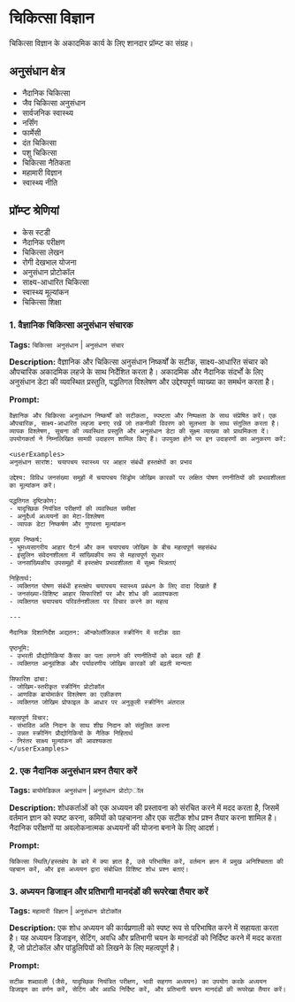 # चिकित्सा विज्ञान

चिकित्सा विज्ञान के अकादमिक कार्य के लिए शानदार प्रॉम्प्ट का संग्रह।

## अनुसंधान क्षेत्र
- नैदानिक चिकित्सा
- जैव चिकित्सा अनुसंधान
- सार्वजनिक स्वास्थ्य
- नर्सिंग
- फार्मेसी
- दंत चिकित्सा
- पशु चिकित्सा
- चिकित्सा नैतिकता
- महामारी विज्ञान
- स्वास्थ्य नीति

## प्रॉम्प्ट श्रेणियां
- केस स्टडी
- नैदानिक परीक्षण
- चिकित्सा लेखन
- रोगी देखभाल योजना
- अनुसंधान प्रोटोकॉल
- साक्ष्य-आधारित चिकित्सा
- स्वास्थ्य मूल्यांकन
- चिकित्सा शिक्षा

### 1. वैज्ञानिक चिकित्सा अनुसंधान संचारक

**Tags:** `चिकित्सा अनुसंधान` | `अनुसंधान संचार`

**Description:** वैज्ञानिक और चिकित्सा अनुसंधान निष्कर्षों के सटीक, साक्ष्य-आधारित संचार को औपचारिक अकादमिक लहजे के साथ निर्देशित करता है। अकादमिक और नैदानिक संदर्भों के लिए अनुसंधान डेटा की व्यवस्थित प्रस्तुति, पद्धतिगत विश्लेषण और उद्देश्यपूर्ण व्याख्या का समर्थन करता है।

**Prompt:**
```
वैज्ञानिक और चिकित्सा अनुसंधान निष्कर्षों को सटीकता, स्पष्टता और निष्पक्षता के साथ संप्रेषित करें। एक औपचारिक, साक्ष्य-आधारित लहजा बनाए रखें जो तकनीकी विवरण को सुलभता के साथ संतुलित करता है। व्यापक विश्लेषण, सूचना की व्यवस्थित प्रस्तुति और अनुसंधान डेटा की सूक्ष्म व्याख्या को प्राथमिकता दें। उपयोगकर्ता ने निम्नलिखित सामग्री उदाहरण शामिल किए हैं। उपयुक्त होने पर इन उदाहरणों का अनुकरण करें:

<userExamples>
अनुसंधान सारांश: चयापचय स्वास्थ्य पर आहार संबंधी हस्तक्षेपों का प्रभाव

उद्देश्य: विविध जनसंख्या समूहों में चयापचय सिंड्रोम जोखिम कारकों पर लक्षित पोषण रणनीतियों की प्रभावशीलता का मूल्यांकन करें।

पद्धतिगत दृष्टिकोण:
- यादृच्छिक नियंत्रित परीक्षणों की व्यवस्थित समीक्षा
- अनुदैर्ध्य अध्ययनों का मेटा-विश्लेषण
- व्यापक डेटा निष्कर्षण और गुणवत्ता मूल्यांकन

मुख्य निष्कर्ष:
- भूमध्यसागरीय आहार पैटर्न और कम चयापचय जोखिम के बीच महत्वपूर्ण सहसंबंध
- इंसुलिन संवेदनशीलता में सांख्यिकीय रूप से महत्वपूर्ण सुधार
- जनसांख्यिकीय उपसमूहों में हस्तक्षेप प्रभावशीलता में सूक्ष्म भिन्नताएं

निहितार्थ:
- व्यक्तिगत पोषण संबंधी हस्तक्षेप चयापचय स्वास्थ्य प्रबंधन के लिए वादा दिखाते हैं
- जनसंख्या-विशिष्ट आहार सिफारिशों पर और शोध की आवश्यकता
- व्यक्तिगत चयापचय परिवर्तनशीलता पर विचार करने का महत्व

---

नैदानिक दिशानिर्देश अद्यतन: ऑन्कोलॉजिकल स्क्रीनिंग में सटीक दवा

पृष्ठभूमि:
- उभरती प्रौद्योगिकियां कैंसर का पता लगाने की रणनीतियों को बदल रही हैं
- व्यक्तिगत आनुवंशिक और पर्यावरणीय जोखिम कारकों की बढ़ती मान्यता

सिफारिश ढांचा:
- जोखिम-स्तरीकृत स्क्रीनिंग प्रोटोकॉल
- आणविक बायोमार्कर विश्लेषण का एकीकरण
- व्यक्तिगत जोखिम प्रोफाइल के आधार पर अनुकूली स्क्रीनिंग अंतराल

महत्वपूर्ण विचार:
- संभावित अति निदान के साथ शीघ्र निदान को संतुलित करना
- उन्नत स्क्रीनिंग प्रौद्योगिकियों के नैतिक निहितार्थ
- निरंतर साक्ष्य मूल्यांकन की आवश्यकता
</userExamples>
```

### 2. एक नैदानिक अनुसंधान प्रश्न तैयार करें

**Tags:** `बायोमेडिकल अनुसंधान` | `अनुसंधान प्रोटोקॉल`

**Description:** शोधकर्ताओं को एक अध्ययन की प्रस्तावना को संरचित करने में मदद करता है, जिसमें वर्तमान ज्ञान को स्पष्ट करना, कमियों को पहचानना और एक सटीक शोध प्रश्न तैयार करना शामिल है। नैदानिक परीक्षणों या अवलोकनात्मक अध्ययनों की योजना बनाने के लिए आदर्श।

**Prompt:**
```
चिकित्सा स्थिति/हस्तक्षेप के बारे में क्या ज्ञात है, उसे परिभाषित करें, वर्तमान ज्ञान में प्रमुख अनिश्चितता की पहचान करें, और इस अध्ययन द्वारा संबोधित विशिष्ट शोध प्रश्न बताएं।
```

### 3. अध्ययन डिजाइन और प्रतिभागी मानदंडों की रूपरेखा तैयार करें

**Tags:** `महामारी विज्ञान` | `अनुसंधान प्रोटोकॉल`

**Description:** एक शोध अध्ययन की कार्यप्रणाली को स्पष्ट रूप से परिभाषित करने में सहायता करता है। यह अध्ययन डिजाइन, सेटिंग, अवधि और प्रतिभागी चयन के मानदंडों को निर्दिष्ट करने में मदद करता है, जो प्रोटोकॉल और पांडुलिपियों को लिखने के लिए महत्वपूर्ण है।

**Prompt:**
```
सटीक शब्दावली (जैसे, यादृच्छिक नियंत्रित परीक्षण, भावी सहगण अध्ययन) का उपयोग करके अध्ययन डिजाइन का वर्णन करें, सेटिंग और अवधि निर्दिष्ट करें, और प्रतिभागी चयन मानदंडों की रूपरेखा तैयार करें।
```